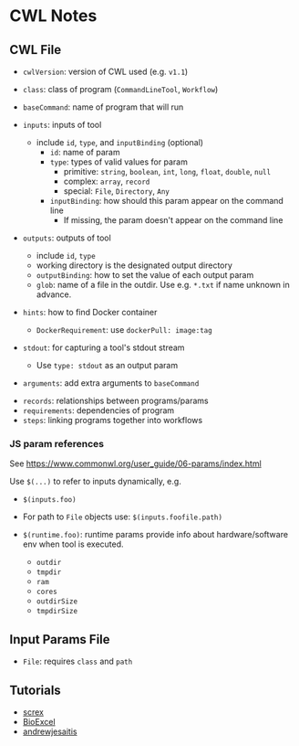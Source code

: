 # CWL Notes

## CWL File

- `cwlVersion`: version of CWL used (e.g. `v1.1`)
- `class`: class of program (`CommandLineTool`, `Workflow`)
- `baseCommand`: name of program that will run

- `inputs`: inputs of tool

  - include `id`, `type`, and `inputBinding` (optional)
    - `id`: name of param
    - `type`: types of valid values for param
      - primitive: `string`, `boolean`, `int`, `long`, `float`, `double`, `null`
      - complex: `array`, `record`
      - special: `File`, `Directory`, `Any`
    - `inputBinding`: how should this param appear on the command line
      - If missing, the param doesn't appear on the command line

- `outputs`: outputs of tool

  - include `id`, `type`
  - working directory is the designated output directory
  - `outputBinding`: how to set the value of each output param
  - `glob`: name of a file in the outdir. Use e.g. `*.txt` if name unknown in advance.

- `hints`: how to find Docker container
  - `DockerRequirement`: use `dockerPull: image:tag`
- `stdout`: for capturing a tool's stdout stream
  - Use `type: stdout` as an output param
- `arguments`: add extra arguments to `baseCommand`

* `records`: relationships between programs/params
* `requirements`: dependencies of program
* `steps`: linking programs together into workflows

### JS param references

See <https://www.commonwl.org/user_guide/06-params/index.html>

Use `$(...)` to refer to inputs dynamically, e.g.

- `$(inputs.foo)`
- For path to `File` objects use: `$(inputs.foofile.path)`

- `$(runtime.foo)`: runtime params provide info about hardware/software env when tool
  is executed.
  - `outdir`
  - `tmpdir`
  - `ram`
  - `cores`
  - `outdirSize`
  - `tmpdirSize`

## Input Params File

- `File`: requires `class` and `path`

## Tutorials

- [screx](https://github.com/screx/cwl-tutorial)
- [BioExcel](https://www.slideshare.net/BioExcel/bioexcel-webinar-series-introduction-to-the-common-workflow-language-cwl-project)
- [andrewjesaitis](https://andrewjesaitis.com/2017/02/common-workflow-language---a-tutorial-on-making-bioinformatics-repeatable/)

